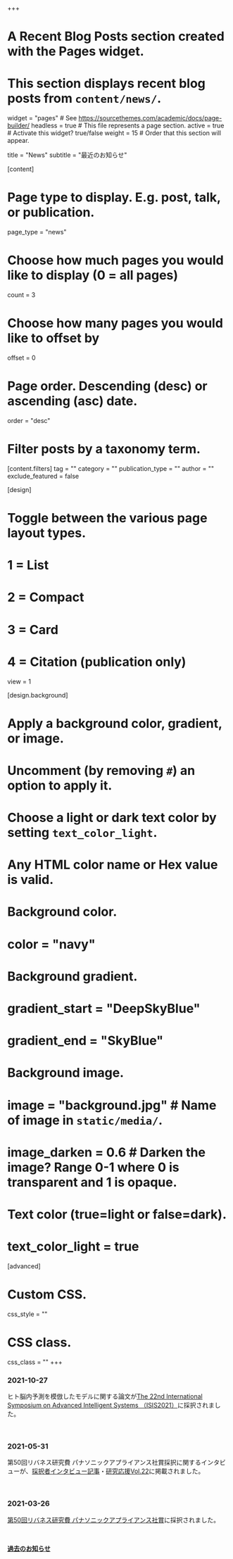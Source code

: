+++
# A Recent Blog Posts section created with the Pages widget.
# This section displays recent blog posts from `content/news/`.

widget = "pages"  # See https://sourcethemes.com/academic/docs/page-builder/
headless = true  # This file represents a page section.
active = true  # Activate this widget? true/false
weight = 15  # Order that this section will appear.

title = "News"
subtitle = "最近のお知らせ"

[content]
  # Page type to display. E.g. post, talk, or publication.
  page_type = "news"
  
  # Choose how much pages you would like to display (0 = all pages)
  count = 3
  
  # Choose how many pages you would like to offset by
  offset = 0

  # Page order. Descending (desc) or ascending (asc) date.
  order = "desc"

  # Filter posts by a taxonomy term.
  [content.filters]
    tag = ""
    category = ""
    publication_type = ""
    author = ""
    exclude_featured = false
  
[design]
  # Toggle between the various page layout types.
  #   1 = List
  #   2 = Compact
  #   3 = Card
  #   4 = Citation (publication only)
  view = 1
  
[design.background]
  # Apply a background color, gradient, or image.
  #   Uncomment (by removing `#`) an option to apply it.
  #   Choose a light or dark text color by setting `text_color_light`.
  #   Any HTML color name or Hex value is valid.
  
  # Background color.
  # color = "navy"
  
  # Background gradient.
  # gradient_start = "DeepSkyBlue"
  # gradient_end = "SkyBlue"
  
  # Background image.
  # image = "background.jpg"  # Name of image in `static/media/`.
  # image_darken = 0.6  # Darken the image? Range 0-1 where 0 is transparent and 1 is opaque.

  # Text color (true=light or false=dark).
  # text_color_light = true  
  
[advanced]
 # Custom CSS. 
 css_style = ""
 
 # CSS class.
 css_class = ""
+++
### 2021-10-27
ヒト脳内予測を模倣したモデルに関する論文が[The 22nd International Symposium on Advanced Intelligent Systems （ISIS2021）](http://isis2021.org)に採択されました。

<br>


### 2021-05-31
第50回リバネス研究費 パナソニックアプライアンス社賞採択に関するインタビューが、[採択者インタビュー記事](https://r.lne.st/2021/50-kuroda/)・[研究応援Vol.22](https://lne.st/business/publishing/kenkyu/)に掲載されました。

<br>

### 2021-03-26
[第50回リバネス研究費 パナソニックアプライアンス社賞](https://r.lne.st/2021/03/26/50th_panasonic_result/)に採択されました。

<br>

<b>[過去のお知らせ](news)</b> <i class="fas fa-angle-right"></i>